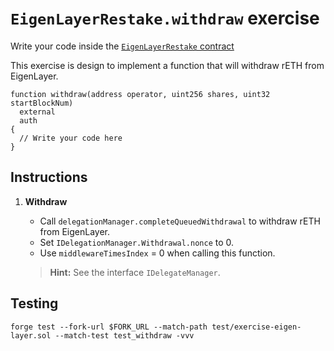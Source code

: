 # `EigenLayerRestake.withdraw` exercise

Write your code inside the [`EigenLayerRestake` contract](https://github.com/Cyfrin/defi-reth/blob/main/foundry/src/exercises/EigenLayerRestake.sol)

This exercise is design to implement a function that will withdraw rETH from EigenLayer.

```solidity
function withdraw(address operator, uint256 shares, uint32 startBlockNum)
  external
  auth
{
  // Write your code here
}
```

## Instructions

1. **Withdraw**

   - Call `delegationManager.completeQueuedWithdrawal` to withdraw rETH from EigenLayer.
   - Set `IDelegationManager.Withdrawal.nonce` to 0.
   - Use `middlewareTimesIndex` = 0 when calling this function.

   > **Hint:** See the interface `IDelegateManager`.

## Testing

```shell
forge test --fork-url $FORK_URL --match-path test/exercise-eigen-layer.sol --match-test test_withdraw -vvv
```

